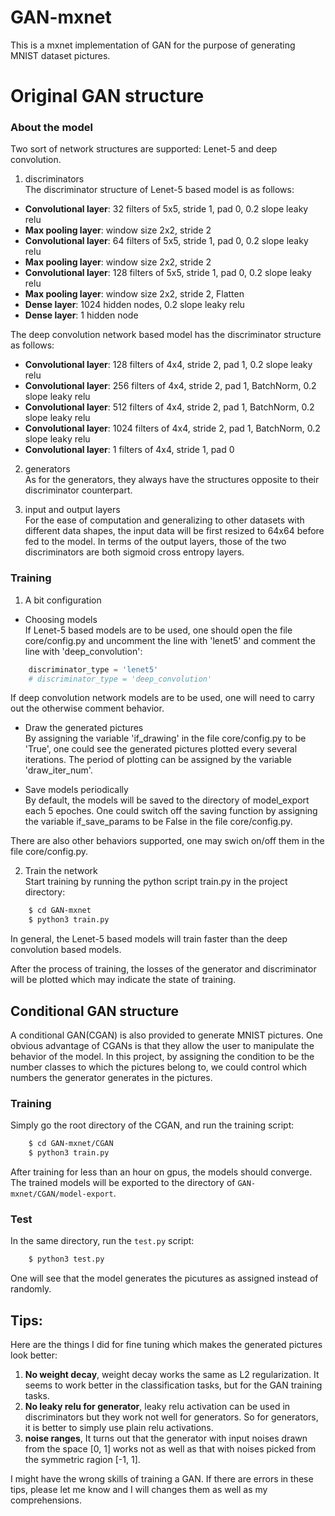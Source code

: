 # GAN-mxnet

This is a mxnet implementation of GAN for the purpose of generating MNIST dataset pictures.

# Original GAN structure


### About the model
Two sort of network structures are supported: Lenet-5 and deep convolution.

1. discriminators  
The discriminator structure of Lenet-5 based model is as follows:

* **Convolutional layer**: 32 filters of 5x5, stride 1, pad 0, 0.2 slope leaky relu 
* **Max pooling layer**: window size 2x2, stride 2
* **Convolutional layer**: 64 filters of 5x5, stride 1, pad 0, 0.2 slope leaky relu
* **Max pooling layer**: window size 2x2, stride 2
* **Convolutional layer**: 128 filters of 5x5, stride 1, pad 0, 0.2 slope leaky relu
* **Max pooling layer**:  window size 2x2, stride 2, Flatten
* **Dense layer**: 1024 hidden nodes, 0.2 slope leaky relu
* **Dense layer**: 1 hidden node

The deep convolution network based model has the discriminator structure as follows:

* **Convolutional layer**: 128 filters of 4x4, stride 2, pad 1, 0.2 slope leaky relu
* **Convolutional layer**: 256 filters of 4x4, stride 2, pad 1, BatchNorm, 0.2 slope leaky relu
* **Convolutional layer**: 512 filters of 4x4, stride 2, pad 1, BatchNorm, 0.2 slope leaky relu
* **Convolutional layer**: 1024 filters of 4x4, stride 2, pad 1, BatchNorm, 0.2 slope leaky relu
* **Convolutional layer**: 1 filters of 4x4, stride 1, pad 0

2. generators  
As for the generators, they always have the structures opposite to their discriminator counterpart.  

3. input and output layers   
For the ease of computation and generalizing to other datasets with different data shapes, the input data will be first resized to 64x64 before fed to the model. In terms of the output layers, those of the two discriminators are both sigmoid cross entropy layers.


### Training
1. A bit configuration  
* Choosing models  
If Lenet-5 based models are to be used, one should open the file core/config.py and uncomment the line with 'lenet5' and comment the line with 'deep_convolution':
```python
    discriminator_type = 'lenet5'
    # discriminator_type = 'deep_convolution'

```
If deep convolution network models are to be used, one will need to carry out the otherwise comment behavior.

* Draw the generated pictures  
By assigning the variable 'if_drawing' in the file core/config.py to be 'True', one could see the generated pictures plotted every several iterations. The period of plotting can be assigned by the variable 'draw_iter_num'.

* Save models periodically  
By default, the models will be saved to the directory of model_export each 5 epoches. One could switch off the saving function by assigning the variable if_save_params to be False in the file core/config.py.

There are also other behaviors supported, one may swich on/off them in the file core/config.py.


2. Train the network  
Start training by running the python script train.py in the project directory:
```sh
    $ cd GAN-mxnet
    $ python3 train.py
```
In general, the Lenet-5 based models will train faster than the deep convolution based models. 

After the process of training, the losses of the generator and discriminator will be plotted which may indicate the state of training.



## Conditional GAN structure
A conditional GAN(CGAN) is also provided to generate MNIST pictures. One obvious advantage of CGANs is that they allow the user to manipulate the behavior of the model. In this project, by assigning the condition to be the number classes to which the pictures belong to, we could control which numbers the generator generates in the pictures.


### Training
Simply go the root directory of the CGAN, and run the training script:
```sh
    $ cd GAN-mxnet/CGAN
    $ python3 train.py
```
After training for less than an hour on gpus, the models should converge. The trained models will be exported to the directory of ```GAN-mxnet/CGAN/model-export```.


### Test
In the same directory, run the ```test.py``` script:
```sh
    $ python3 test.py
```
One will see that the model generates the picutures as assigned instead of randomly.




## Tips:
Here are the things I did for fine tuning which makes the generated pictures look better:
1. **No weight decay**, weight decay works the same as L2 regularization. It seems to work better in the classification tasks, but for the GAN training tasks.
2. **No leaky relu for generator**, leaky relu activation can be used in discriminators but they work not well for generators. So for generators, it is better to simply use plain relu activations.
3. **noise ranges**, It turns out that the generator with input noises drawn from the space [0, 1] works not as well as that with noises picked from the symmetric ragion [-1, 1]. 



I might have the wrong skills of training a GAN. If there are errors in these tips, please let me know and I will changes them as well as my comprehensions.
